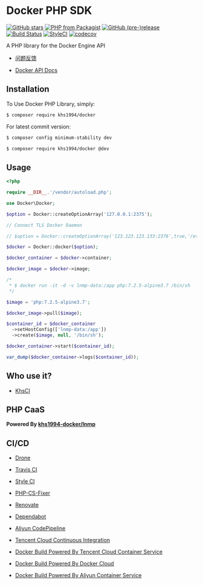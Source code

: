 # Docker PHP SDK

[![GitHub stars](https://img.shields.io/github/stars/khs1994-docker/libdocker.svg?style=social&label=Stars)](https://github.com/khs1994-docker/libdocker) [![PHP from Packagist](https://img.shields.io/packagist/php-v/khs1994/docker.svg)](https://packagist.org/packages/khs1994/docker) [![GitHub (pre-)release](https://img.shields.io/github/release/khs1994-docker/libdocker/all.svg)](https://github.com/khs1994-docker/libdocker/releases) [![Build Status](https://travis-ci.com/khs1994-docker/libdocker.svg?branch=master)](https://travis-ci.com/khs1994-docker/libdocker) [![StyleCI](https://styleci.io/repos/119828346/shield?branch=master)](https://styleci.io/repos/119828346)  [![codecov](https://codecov.io/gh/khs1994-docker/libdocker/branch/master/graph/badge.svg)](https://codecov.io/gh/khs1994-docker/libdocker)

A PHP library for the Docker Engine API

* [问题反馈](https://github.com/khs1994-docker/lnmp/issues/332)

* [Docker API Docs](https://docs.docker.com/engine/api/v1.37/)

## Installation

To Use Docker PHP Library, simply:

```bash
$ composer require khs1994/docker
```

For latest commit version:

```bash
$ composer config minimum-stability dev

$ composer require khs1994/docker @dev
```

## Usage

```php
<?php

require __DIR__.'/vendor/autoload.php';

use Docker\Docker;

$option = Docker::createOptionArray('127.0.0.1:2375');

// Connect TLS Docker Daemon

// $option = Docker::createOptionArray('123.123.123.133:2376',true,'/etc/docker/cert');

$docker = Docker::docker($option);

$docker_container = $docker->container;

$docker_image = $docker->image;

/*
 * $ docker run -it -d -v lnmp-data:/app php:7.2.5-alpine3.7 /bin/sh
 */

$image = 'php:7.2.5-alpine3.7';

$docker_image->pull($image);

$container_id = $docker_container
  ->setHostConfig(['lnmp-data:/app'])
  ->create($image, null, '/bin/sh');

$docker_container->start($container_id);

var_dump($docker_container->logs($container_id));
```

## Who use it?

* [KhsCI](https://github.com/khs1994-php/khsci)

## PHP CaaS

**Powered By [khs1994-docker/lnmp](https://github.com/khs1994-docker/lnmp)**

## CI/CD

* [Drone](https://www.khs1994.com/categories/CI/Drone/)

* [Travis CI](https://travis-ci.org/khs1994-docker/libdocker)

* [Style CI](https://styleci.io/repos/119828346)

* [PHP-CS-Fixer](https://github.com/FriendsOfPHP/PHP-CS-Fixer)

* [Renovate](https://github.com/marketplace/renovate)

* [Dependabot](https://github.com/marketplace/dependabot)

* [Aliyun CodePipeline](https://www.aliyun.com/product/codepipeline)

* [Tencent Cloud Continuous Integration](https://cloud.tencent.com/product/cci)

* [Docker Build Powered By Tencent Cloud Container Service](https://cloud.tencent.com/product/ccs)

* [Docker Build Powered By Docker Cloud](https://cloud.docker.com)

* [Docker Build Powered By Aliyun Container Service](https://www.aliyun.com/product/containerservice)
